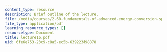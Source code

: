 ```yaml
---
content_type: resource
description: Brief outline of the lecture.
file: /media/courses/2-60-fundamentals-of-advanced-energy-conversion-spring-2004/6fe6e75323c9c8a5ec5b639223d98878_lecture16.pdf
file_type: application/pdf
learning_resource_types: []
resourcetype: Document
title: lecture16.pdf
uid: 6fe6e753-23c9-c8a5-ec5b-639223d98878
---
```

